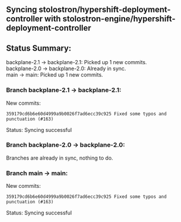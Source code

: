 ## Syncing stolostron/hypershift-deployment-controller with stolostron-engine/hypershift-deployment-controller

## Status Summary:

backplane-2.1 -> backplane-2.1: Picked up 1 new commits.  
backplane-2.0 -> backplane-2.0: Already in sync.  
main -> main: Picked up 1 new commits.  

### Branch backplane-2.1 -> backplane-2.1:

New commits:

```
359179cd6b6e60d4999a9b0026f7ad6ecc39c925 Fixed some typos and punctuation (#163)
```

Status: Syncing successful

### Branch backplane-2.0 -> backplane-2.0:

Branches are already in sync, nothing to do.

### Branch main -> main:

New commits:

```
359179cd6b6e60d4999a9b0026f7ad6ecc39c925 Fixed some typos and punctuation (#163)
```

Status: Syncing successful
